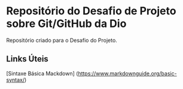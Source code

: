 # Repositório do Desafio de Projeto sobre Git/GitHub da Dio
Repositório criado para o Desafio do Projeto.

## Links Úteis
[Sintaxe Básica Mackdown] (https://www.markdownguide.org/basic-syntax/)
